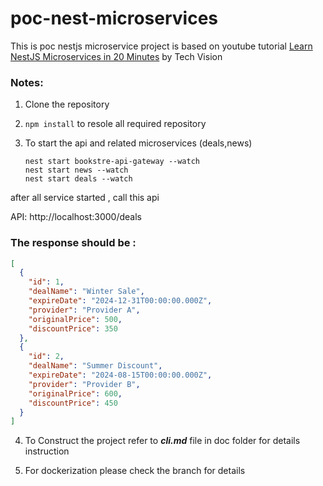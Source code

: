 # poc-nest-microservices


This is poc nestjs microservice project is based on youtube tutorial [Learn NestJS Microservices in 20 Minutes](https://www.youtube.com/watch?v=I8cs8fJYF_w&t=603s) by Tech Vision


### Notes:

1) Clone the repository
2) `npm install` to resole all required repository
3) To start the api and related microservices (deals,news)

    ```
    nest start bookstre-api-gateway --watch
    nest start news --watch
    nest start deals --watch
    ```

after all service started , call this api 

API: http://localhost:3000/deals

### The response should be : ### 

```json
[
  {
    "id": 1,
    "dealName": "Winter Sale",
    "expireDate": "2024-12-31T00:00:00.000Z",
    "provider": "Provider A",
    "originalPrice": 500,
    "discountPrice": 350
  },
  {
    "id": 2,
    "dealName": "Summer Discount",
    "expireDate": "2024-08-15T00:00:00.000Z",
    "provider": "Provider B",
    "originalPrice": 600,
    "discountPrice": 450
  }
]

```

    
4) To Construct the project refer to ***cli.md*** file in doc folder for details instruction

5) For dockerization please check the branch for details 
